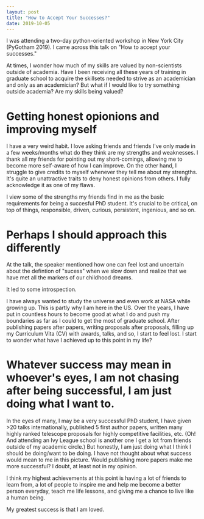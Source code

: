 ```yaml
---
layout: post
title: "How to Accept Your Successes?"
date: 2019-10-05
---
```


I was attending a two-day python-oriented workshop in New York City (PyGotham 2019). I came across this talk on "How to accept your successes."

At times, I wonder how much of my skills are valued by non-scientists outside of academia. Have I been receiving all these years of training in graduate school to acquire the skillsets needed to strive as an academician and only as an academician? But what if I would like to try something outside academia? Are my skills being valued? 

# Getting honest opionions and improving myself
I have a very weird habit. I love asking friends and friends I've only made in a few weeks/months what do they think are my strengths and weaknesses. I thank all my friends for pointing out my short-comings, allowing me to become more self-aware of how I can improve. On the other hand, I struggle to give credits to myself whenever they tell me about my strengths. It's quite an unattractive traits to deny honest opinions from others. I fully acknowledge it as one of my flaws. 

I view some of the strengths my friends find in me as the basic requirements for being a succesful PhD student. It's crucial to be critical, on top of things, responsible, driven, curious, persistent, ingenious, and so on. 

# Perhaps I should approach this differently
At the talk, the speaker mentioned how one can feel lost and uncertain about the defintion of "sucess" when we slow down and realize that we have met all the markers of our childhood dreams. 

It led to some introspection. 

I have always wanted to study the universe and even work at NASA while growing up. This is partly why I am here in the US. Over the years, I have put in countless hours to become good at what I do and push my boundaries as far as I could to get the most of graduate school. After publishing papers after papers, writing proposals after proposals, filling up my Curriculum Vita (CV) with awards, talks, and so, I start to feel lost. I start to wonder what have I achieved up to this point in my life? 

# Whatever success may mean in whoever's eyes, I am not chasing after being successful, I am just doing what I want to.
In the eyes of many, I may be a very successful PhD student, I have given >20 talks internationally, published 5 first author papers, written many highly ranked telescope proposals for highly competitive facilities, etc. (Oh! And attending an Ivy League school is another one I get a lot from friends outside of my academic circle.) But honestly, I am just doing what I think I should be doing/want to be doing. I have not thought about what success would mean to me in this picture. Would publishing more papers make me more successful? I doubt, at least not in my opinion. 

I think my highest achievements at this point is having a lot of friends to learn from, a lot of people to inspire me and help me become a better person everyday, teach me life lessons, and giving me a chance to live like a human being. 

My greatest success is that I am loved.






